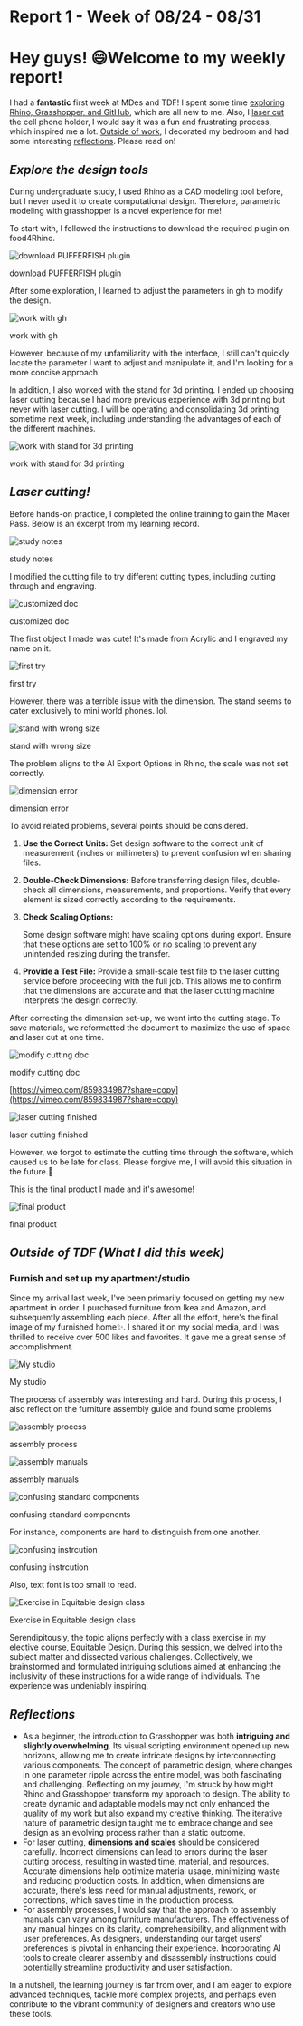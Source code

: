 # Report 1 - Week of 08/24 - 08/31

# Hey guys! 😄Welcome to my weekly report!

I had a **fantastic** first week at MDes and TDF! I spent some time [exploring Rhino, Grasshopper, and GitHub](https://github.com/Berkeley-MDes/tdf-fa23-Yukihan528/blob/main/weekly%20report/Report%201%20-%20Week%20of%2008%2024%20-%2008%2031%20d43654518cc241ea938e8c26bf6f73fe.md#explore-the-design-tools), which are all new to me. Also, I [laser cut](https://www.notion.so/Report-1-Week-of-08-24-08-31-d43654518cc241ea938e8c26bf6f73fe?pvs=21) the cell phone holder, I would say it was a fun and frustrating process, which inspired me a lot. [Outside of work](https://www.notion.so/Report-1-Week-of-08-24-08-31-d43654518cc241ea938e8c26bf6f73fe?pvs=21), I decorated my bedroom and had some interesting [reflections](https://www.notion.so/Report-1-Week-of-08-24-08-31-d43654518cc241ea938e8c26bf6f73fe?pvs=21). Please read on!

## *Explore the design tools*

During undergraduate study, I used Rhino as a CAD modeling tool before, but I never used it to create computational design. Therefore, parametric modeling with grasshopper is a novel experience for me!

To start with, I followed the instructions to download the required plugin on food4Rhino.

![download PUFFERFISH plugin](Report%201%20-%20Week%20of%2008%2024%20-%2008%2031%20d43654518cc241ea938e8c26bf6f73fe/download_PUFFERFISH_plugin.jpeg)

download PUFFERFISH plugin

After some exploration, I learned to adjust the parameters in gh to modify the design.

![work with gh](Report%201%20-%20Week%20of%2008%2024%20-%2008%2031%20d43654518cc241ea938e8c26bf6f73fe/work_with_gh.jpeg)

work with gh

However, because of my unfamiliarity with the interface, I still can't quickly locate the parameter I want to adjust and manipulate it, and I'm looking for a more concise approach.

In addition, I also worked with the stand for 3d printing. I ended up choosing laser cutting because I had more previous experience with 3d printing but never with laser cutting. I will be operating and consolidating 3d printing sometime next week, including understanding the advantages of each of the different machines.

![work with stand for 3d printing](Report%201%20-%20Week%20of%2008%2024%20-%2008%2031%20d43654518cc241ea938e8c26bf6f73fe/work_with_stand_for_3d_printing.jpeg)

work with stand for 3d printing

## *Laser cutting!*

Before hands-on practice, I completed the online training to gain the Maker Pass. Below is an excerpt from my learning record.

![study notes](Report%201%20-%20Week%20of%2008%2024%20-%2008%2031%20d43654518cc241ea938e8c26bf6f73fe/study_notes.jpg)

study notes

I modified the cutting file to try different cutting types, including cutting through and engraving. 

![customized doc](Report%201%20-%20Week%20of%2008%2024%20-%2008%2031%20d43654518cc241ea938e8c26bf6f73fe/customized_doc.jpg)

customized doc

The first object I made was cute! It's made from Acrylic and I engraved my name on it.

![first try](Report%201%20-%20Week%20of%2008%2024%20-%2008%2031%20d43654518cc241ea938e8c26bf6f73fe/first_try.jpg)

first try

However, there was a terrible issue with the dimension. The stand seems to cater exclusively to mini world phones. lol.

![stand with wrong size](Report%201%20-%20Week%20of%2008%2024%20-%2008%2031%20d43654518cc241ea938e8c26bf6f73fe/stand_with_wrong_size.jpg)

stand with wrong size

The problem aligns to the AI Export Options in Rhino, the scale was not set correctly.

![dimension error](Report%201%20-%20Week%20of%2008%2024%20-%2008%2031%20d43654518cc241ea938e8c26bf6f73fe/dimension_error.jpeg)

dimension error

To avoid related problems, several points should be considered.

1. **Use the Correct Units:**
Set design software to the correct unit of measurement (inches or millimeters) to prevent confusion when sharing files.
2. **Double-Check Dimensions:**
Before transferring design files, double-check all dimensions, measurements, and proportions. Verify that every element is sized correctly according to the requirements.
3. **Check Scaling Options:**
    
    Some design software might have scaling options during export. Ensure that these options are set to 100% or no scaling to prevent any unintended resizing during the transfer.
    
4. **Provide a Test File:**
Provide a small-scale test file to the laser cutting service before proceeding with the full job. This allows me to confirm that the dimensions are accurate and that the laser cutting machine interprets the design correctly.

After correcting the dimension set-up, we went into the cutting stage. To save materials, we reformatted the document to maximize the use of space and laser cut at one time.

![modify cutting doc](Report%201%20-%20Week%20of%2008%2024%20-%2008%2031%20d43654518cc241ea938e8c26bf6f73fe/modify_cutting_doc.jpg)

modify cutting doc

[https://vimeo.com/859834987?share=copy](https://vimeo.com/859834987?share=copy)

![laser cutting finished](Report%201%20-%20Week%20of%2008%2024%20-%2008%2031%20d43654518cc241ea938e8c26bf6f73fe/laser_cutting_finished.jpg)

laser cutting finished

However, we forgot to estimate the cutting time through the software, which caused us to be late for class. Please forgive me, I will avoid this situation in the future.🧎

This is the final product I made and it's awesome!

![final product](Report%201%20-%20Week%20of%2008%2024%20-%2008%2031%20d43654518cc241ea938e8c26bf6f73fe/final_product.jpg)

final product

## *Outside of TDF (What I did this week)*

### **Furnish and set up my apartment/studio**

Since my arrival last week, I've been primarily focused on getting my new apartment in order. I purchased furniture from Ikea and Amazon, and subsequently assembling each piece. After all the effort, here's the final image of my furnished home✨. I shared it on my social media, and I was thrilled to receive over 500 likes and favorites. It gave me a great sense of accomplishment.

![My studio](Report%201%20-%20Week%20of%2008%2024%20-%2008%2031%20d43654518cc241ea938e8c26bf6f73fe/my_studio.jpg)

My studio

The process of assembly was interesting and hard. During this process, I also reflect on  the furniture assembly guide and found some problems

![assembly process](Report%201%20-%20Week%20of%2008%2024%20-%2008%2031%20d43654518cc241ea938e8c26bf6f73fe/assembly_process.jpg)

assembly process

![assembly manuals](Report%201%20-%20Week%20of%2008%2024%20-%2008%2031%20d43654518cc241ea938e8c26bf6f73fe/assembly_manuals.jpg)

assembly manuals

![confusing standard components](Report%201%20-%20Week%20of%2008%2024%20-%2008%2031%20d43654518cc241ea938e8c26bf6f73fe/confusing_standard_components.jpg)

confusing standard components

For instance, components are hard to distinguish from one another.

![confusing instrcution](Report%201%20-%20Week%20of%2008%2024%20-%2008%2031%20d43654518cc241ea938e8c26bf6f73fe/confusing_instruction.jpg)

confusing instrcution

Also, text font is too small to read.

![Exercise in Equitable design class](Report%201%20-%20Week%20of%2008%2024%20-%2008%2031%20d43654518cc241ea938e8c26bf6f73fe/Exercise_in_Equitable_design_class.png)

Exercise in Equitable design class

Serendipitously, the topic aligns perfectly with a class exercise in my elective course, Equitable Design. During this session, we delved into the subject matter and dissected various challenges. Collectively, we brainstormed and formulated intriguing solutions aimed at enhancing the inclusivity of these instructions for a wide range of individuals. The experience was undeniably inspiring.

## *Reflections*

- As a beginner, the introduction to Grasshopper was both **intriguing and slightly overwhelming**. Its visual scripting environment opened up new horizons, allowing me to create intricate designs by interconnecting various components. The concept of parametric design, where changes in one parameter ripple across the entire model, was both fascinating and challenging. Reflecting on my journey, I'm struck by how might Rhino and Grasshopper transform my approach to design. The ability to create dynamic and adaptable models may not only enhanced the quality of my work but also expand my creative thinking. The iterative nature of parametric design taught me to embrace change and see design as an evolving process rather than a static outcome.
- For laser cutting, **dimensions and scales** should be considered carefully. Incorrect dimensions can lead to errors during the laser cutting process, resulting in wasted time, material, and resources. Accurate dimensions help optimize material usage, minimizing waste and reducing production costs. In addition, when dimensions are accurate, there's less need for manual adjustments, rework, or corrections, which saves time in the production process.
- For assembly processes, I would say that the approach to assembly manuals can vary among furniture manufacturers. The effectiveness of any manual hinges on its clarity, comprehensibility, and alignment with user preferences. As designers, understanding our target users' preferences is pivotal in enhancing their experience. Incorporating AI tools to create clearer assembly and disassembly instructions could potentially streamline productivity and user satisfaction.

In a nutshell, the learning journey is far from over, and I am eager to explore advanced techniques, tackle more complex projects, and perhaps even contribute to the vibrant community of designers and creators who use these tools.
